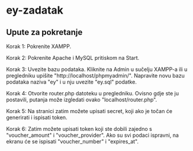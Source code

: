 # ey-zadatak

## Upute za pokretanje

Korak 1: Pokrenite XAMPP.

Korak 2: Pokrenite Apache i MySQL pritiskom na Start.

Korak 3: Uvezite bazu podataka. Kliknite na Admin u sučelju XAMPP-a ili u pregledniku upišite "http://localhost/phpmyadmin/". Napravite novu bazu podataka naziva "ey" i u nju uvezite "ey.sql" podatke.

Korak 4: Otvorite router.php datoteku u pregledniku. Ovisno gdje ste ju postavili, putanja može izgledati ovako "localhost/router.php".

Korak 5: Na stranici zatim možete upisati secret, koji ako je točan će generirati i ispisati token.

Korak 6: Zatim možete upisati token koji ste dobili zajedno s "voucher_amount" i "voucher_provider". Ako su svi podaci ispravni, na ekranu će se ispisati "voucher_number" i "expires_at".
